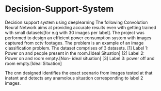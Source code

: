 # Decision-Support-System
Decision support system using deeplearning
The following Convolution Neural Network aims at providing accurate results even with getting trained with small datasets[for e.g with 30 images per label].
The project was performed to design an efficient power consumption system with images captured from cctv footages. 
The problem is an example of an image classification problem. The dataset comprises of 3 datasets.
[1] Label 1: Power on and people present in the room.[Ideal Situation]
[2] Label 2: Power on and room empty.[Non- ideal situation]
[3] Label 3: power off and room empty.[Ideal Situation]

The cnn designed identifies the exact scenario from images tested at that instant and detects any anamolous situation corresponding to label 2 images.
